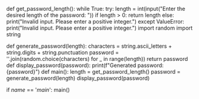 def get_password_length():
    while True:
        try:
            length = int(input("Enter the desired length of the password: "))
            if length > 0:
                return length
            else:
                print("Invalid input. Please enter a positive integer.")
        except ValueError:
            print("Invalid input. Please enter a positive integer.")
            import random
import string

def generate_password(length):
    characters = string.ascii_letters + string.digits + string.punctuation
    password = ''.join(random.choice(characters) for _ in range(length))
    return password
    def display_password(password):
    print(f"Generated password: {password}")
    def main():
    length = get_password_length()
    password = generate_password(length)
    display_password(password)

if _name_ == '_main_':
    main()
